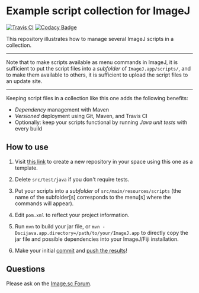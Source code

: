 # Example script collection for ImageJ

[![Travis CI](https://travis-ci.org/imagej/example-script-collection.svg?branch=master)](https://travis-ci.org/imagej/example-script-collection)
[![Codacy Badge](https://api.codacy.com/project/badge/Grade/facf0eb976f44461af81d4469d597c0d)](https://www.codacy.com/app/imagejan/example-script-collection?utm_source=github.com&amp;utm_medium=referral&amp;utm_content=imagej/example-script-collection&amp;utm_campaign=Badge_Grade)

This repository illustrates how to manage several ImageJ scripts in a
collection.

---

Note that to make scripts available as menu commands in ImageJ, it is
sufficient to put the script files into a _subfolder_ of `ImageJ.app/scripts/`,
and to make them available to others, it is sufficient to upload the script
files to an update site.

---

Keeping script files in a collection like this one adds the following benefits:

* *Dependency* management with Maven
* *Versioned* deployment using Git, Maven, and Travis CI
* Optionally: keep your scripts functional by running *Java unit tests* with every build

## How to use

1. Visit [this link](https://github.com/imagej/example-script-collection/generate)
   to create a new repository in your space using this one as a template.

2. Delete `src/test/java` if you don't require tests.

3. Put your scripts into a *subfolder* of `src/main/resources/scripts` (the
   name of the subfolder[s] corresponds to the menu[s] where the commands will
   appear).

4. Edit `pom.xml` to reflect your project information.

5. Run `mvn` to build your jar file, or
   `mvn -Dscijava.app.directory=/path/to/your/ImageJ.app` to directly copy the
   jar file and possible dependencies into your ImageJ/Fiji installation.

5. Make your initial
   [commit](https://help.github.com/en/desktop/contributing-to-projects/committing-and-reviewing-changes-to-your-project) and
   [push the results](https://help.github.com/en/articles/pushing-commits-to-a-remote-repository)!

## Questions

Please ask on the [Image.sc Forum](http://forum.image.sc/tags/imagej).
